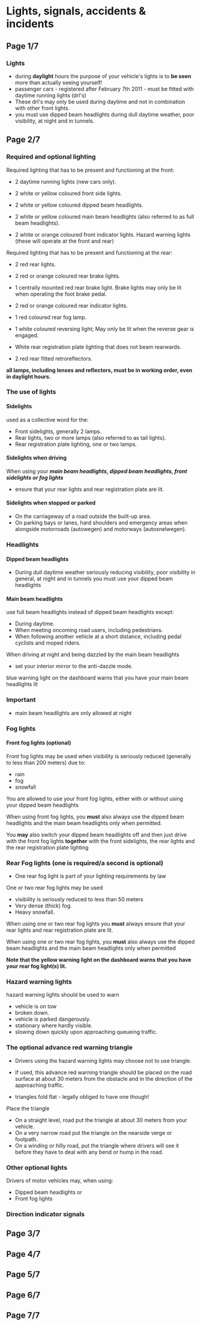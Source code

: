 # Lights, signals, accidents & incidents

## **Page 1/7**

### Lights

- during **daylight** hours the purpose of your vehicle's lights is to **be seen** more than actually seeing yourself!
- passenger cars - registered after February 7th 2011 - must be fitted with daytime running lights (drl's)
- These drl's may only be used during daytime and not in combination with other front lights.
- you must use dipped beam headlights during dull daytime weather, poor visibility, at night and in tunnels.

## **Page 2/7**

### Required and optional lighting

Required lighting that has to be present and functioning at the front:

- 2 daytime running lights (new cars only).

- 2 white or yellow coloured front side lights.

- 2 white or yellow coloured dipped beam headlights.

- 2 white or yellow coloured main beam headlights (also referred to as full beam headlights).

- 2 white or orange coloured front indicator lights.
Hazard warning lights (these will operate at the front and rear)

Required lighting that has to be present and functioning at the rear:

- 2 red rear lights.

- 2 red or orange coloured rear brake lights.

- 1 centrally mounted red rear brake light.
Brake lights may only be lit when operating the foot brake pedal.

- 2 red or orange coloured rear indicator lights.

- 1 red coloured rear fog lamp.

- 1 white coloured reversing light; 
May only be lit when the reverse gear is engaged.

- White rear registration plate lighting that does not beam 
rearwards.

- 2 red rear fitted retroreflectors.

**all lamps, including lenses and reflectors, must be in working order, even in daylight hours.**

### The use of lights

#### Sidelights

used as a collective word for the:

- Front sidelights, generally 2 lamps.
- Rear lights, two or more lamps (also referred to as tail lights).
- Rear registration plate lighting, one or two lamps.

#### Sidelights when driving

When using your **_main beam headlights, dipped beam headlights, front sidelights or fog lights_**

- ensure that your rear lights and rear registration plate are lit.

#### Sidelights when stopped or parked

- On the carriageway of a road outside the built-up area.
- On parking bays or lanes, hard shoulders and emergency areas when alongside motorroads (autowegen) and motorways (autosnelwegen).

### Headlights

#### Dipped beam headlights

- During dull daytime weather seriously reducing visibility, poor visibility in general, at night and in tunnels you must use your dipped beam headlights

#### Main beam headlights

use full beam headlights instead of  dipped beam headlights except:

- During daytime.
- When meeting oncoming road users, including pedestrians.
- When following another vehicle at a short distance, including pedal cyclists and moped riders.

When driving at night and being dazzled by the main beam headlights

- set your interior mirror to the anti-dazzle mode.

blue warning light on the dashboard warns that you have your main beam headlights lit

### Important

- main beam headlights are only allowed at night

### Fog lights

#### Front fog lights (optional)

Front fog lights may be used when visibility is seriously reduced (generally to less than 200 meters) due to:

- rain
- fog
- snowfall

You are allowed to use your front fog lights, either with or without using your dipped beam headlights

When using front fog lights, you **must** also always use the dipped beam headlights and the main beam headlights only when permitted.

You **may** also switch your dipped beam headlights off and then just drive with the front fog lights **together** with the front sidelights, the rear lights and the rear registration plate lighting

### Rear Fog lights (one is required/a second is optional)

- One rear fog light is part of your lighting requirements by law

One or two rear fog lights may be used

- visibility is seriously reduced to less than 50 meters
- Very dense (thick) fog.
- Heavy snowfall.

When using one or two rear fog lights you **must** always ensure that your rear lights and rear registration plate are lit.

When using one or two rear fog lights, you **must** also always use the dipped beam headlights and the main beam headlights only when permitted

**Note that the yellow warning light on the dashboard warns that you have your rear fog light(s) lit.**

### Hazard warning lights

hazard warning lights should be used to warn 

- vehicle is on tow
- broken down.
- vehicle is parked dangerously.
- stationary where hardly visible.
- slowing down quickly upon approaching queueing traffic.

### The optional advance red warning triangle

- Drivers using the hazard warning lights may choose not to use triangle.

- If used, this advance red warning triangle should be placed on the road surface at about 30 meters from the obstacle and in the direction of the approaching traffic.

- triangles fold flat - legally obliged to have one though!

Place the triangle 

- On a straight level, road put the triangle at about 30 meters from your vehicle.
- On a very narrow road put the triangle on the nearside verge or footpath.
- On a winding or hilly road, put the triangle where drivers will see it before they have to deal with any bend or hump in the road.

### Other optional lights

Drivers of motor vehicles may, when using:

- Dipped beam headlights or
- Front fog lights

### Direction indicator signals


## **Page 3/7**

## **Page 4/7**

## **Page 5/7**

## **Page 6/7**

## **Page 7/7**
